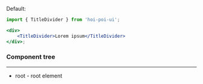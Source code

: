 Default:

```jsx
import { TitleDivider } from 'hoi-poi-ui';

<div>
    <TitleDivider>Lorem ipsum</TitleDivider>
</div>;
```

### Component tree

---

-   root - root element
